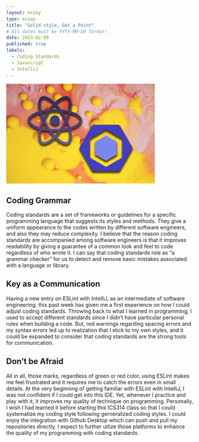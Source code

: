 ```yaml
---
layout: essay
type: essay
title: "Solid style, Get a Point"
# All dates must be YYYY-MM-DD format!
date: 2023-02-09
published: true
labels:
  - Coding Standards
  - Javascript
  - IntelliJ
---
```


<img width="400px" src="../img/ESLint.jpeg">

## Coding Grammar

Coding standards are a set of frameworks or guidelines for a specific programming language that suggests its styles and methods. They give a uniform appearance to the codes written by different software engineers, and also they may reduce complexity. I believe that the reason coding standards are accompanied among software engineers is that it improves readability by giving a guarantee of a common look and feel to code regardless of who wrote it. I can say that coding standards role as “a grammar checker” for us to detect and remove basic mistakes associated with a language or library.

## Key as a Communication

Having a new entry on ESLint with IntelliJ, as an intermediate  of software engineering, this past week has given me a first experience on how I could adjust coding standards. Throwing back to what I learned in programming, I used to accept different standards since I didn’t have particular personal rules when building a code. But, red warnings regarding spacing errors and my syntax errors led up to realization that I stick to my own styles, and it could be expanded to consider that coding standards are the strong tools for communication.

## Don’t be Afraid

All in all, those marks, regardless of green or red color, using ESLint makes me feel frustrated and it requires me to catch the errors even in small details. At the very beginning of getting familiar with ESLint with IntelliJ, I was not confident if I could get into this IDE. Yet, whenever I practice and play with it, it improves my quality of technique on programming. Personally, I wish I had learned it before starting this ICS314 class so that I could systematize my coding style following gerneralized coding styles. I could enjoy the integration with Github Desktop which can push and pull my repositories directly. I expect to further utlize those platforms to enhance the quality of my programming with coding standards.


